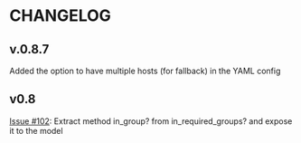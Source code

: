 CHANGELOG
=========

v.0.8.7
----

Added the option to have multiple hosts (for fallback) in the YAML config


v0.8
----

[Issue #102](https://github.com/cschiewek/devise_ldap_authenticatable/pull/102): Extract method in_group? from in_required_groups? and expose it to the model
